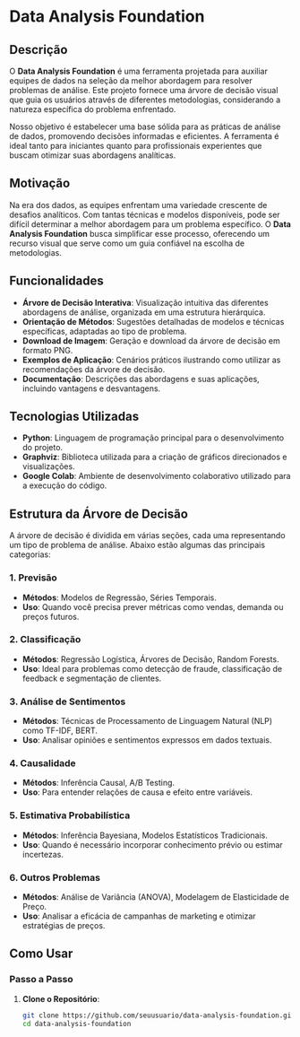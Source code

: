 # Data Analysis Foundation

## Descrição

O **Data Analysis Foundation** é uma ferramenta projetada para auxiliar equipes de dados na seleção da melhor abordagem para resolver problemas de análise. Este projeto fornece uma árvore de decisão visual que guia os usuários através de diferentes metodologias, considerando a natureza específica do problema enfrentado. 

Nosso objetivo é estabelecer uma base sólida para as práticas de análise de dados, promovendo decisões informadas e eficientes. A ferramenta é ideal tanto para iniciantes quanto para profissionais experientes que buscam otimizar suas abordagens analíticas.

## Motivação

Na era dos dados, as equipes enfrentam uma variedade crescente de desafios analíticos. Com tantas técnicas e modelos disponíveis, pode ser difícil determinar a melhor abordagem para um problema específico. O **Data Analysis Foundation** busca simplificar esse processo, oferecendo um recurso visual que serve como um guia confiável na escolha de metodologias.

## Funcionalidades

- **Árvore de Decisão Interativa**: Visualização intuitiva das diferentes abordagens de análise, organizada em uma estrutura hierárquica.
- **Orientação de Métodos**: Sugestões detalhadas de modelos e técnicas específicas, adaptadas ao tipo de problema.
- **Download de Imagem**: Geração e download da árvore de decisão em formato PNG.
- **Exemplos de Aplicação**: Cenários práticos ilustrando como utilizar as recomendações da árvore de decisão.
- **Documentação**: Descrições das abordagens e suas aplicações, incluindo vantagens e desvantagens.

## Tecnologias Utilizadas

- **Python**: Linguagem de programação principal para o desenvolvimento do projeto.
- **Graphviz**: Biblioteca utilizada para a criação de gráficos direcionados e visualizações.
- **Google Colab**: Ambiente de desenvolvimento colaborativo utilizado para a execução do código.

## Estrutura da Árvore de Decisão

A árvore de decisão é dividida em várias seções, cada uma representando um tipo de problema de análise. Abaixo estão algumas das principais categorias:

### 1. Previsão
- **Métodos**: Modelos de Regressão, Séries Temporais.
- **Uso**: Quando você precisa prever métricas como vendas, demanda ou preços futuros.

### 2. Classificação
- **Métodos**: Regressão Logística, Árvores de Decisão, Random Forests.
- **Uso**: Ideal para problemas como detecção de fraude, classificação de feedback e segmentação de clientes.

### 3. Análise de Sentimentos
- **Métodos**: Técnicas de Processamento de Linguagem Natural (NLP) como TF-IDF, BERT.
- **Uso**: Analisar opiniões e sentimentos expressos em dados textuais.

### 4. Causalidade
- **Métodos**: Inferência Causal, A/B Testing.
- **Uso**: Para entender relações de causa e efeito entre variáveis.

### 5. Estimativa Probabilística
- **Métodos**: Inferência Bayesiana, Modelos Estatísticos Tradicionais.
- **Uso**: Quando é necessário incorporar conhecimento prévio ou estimar incertezas.

### 6. Outros Problemas
- **Métodos**: Análise de Variância (ANOVA), Modelagem de Elasticidade de Preço.
- **Uso**: Analisar a eficácia de campanhas de marketing e otimizar estratégias de preços.

## Como Usar

### Passo a Passo

1. **Clone o Repositório**:
   ```bash
   git clone https://github.com/seuusuario/data-analysis-foundation.git
   cd data-analysis-foundation

